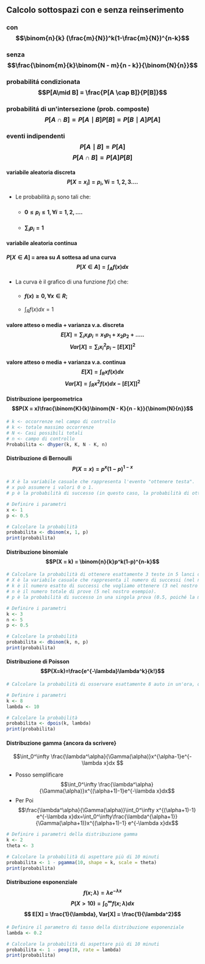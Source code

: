 ## Calcolo sottospazi con e senza reinserimento
### con $$\binom{n}{k} (\frac{m}{N})^k(1-\frac{m}{N})^{n-k}$$

### senza $$\frac{\binom{m}{k}\binom{N - m}{n - k}}{\binom{N}{n}}$$
### probabilitá condizionata $$P[A\mid B] = \frac{P[A \cap B]}{P[B]}$$
### probabilitá di un'intersezione (prob. composte)$$P[A\cap B] = P[A\mid B]P[B] = P[B\mid A]P[A]$$
### eventi indipendenti $$P[A\mid B] = P[A]$$$$P[A\cap B] = P[A]P[B]$$
#### variabile aleatoria discreta $$ P[X = x_i] = p_i, \forall i=1,2,3 .... $$
- Le probabilità $p_i$ sono tali che:
	- #### $0 \leq p_i \leq 1, \forall i=1,2,....$
	- #### $\sum_{i} p_i =1$

#### variabile aleatoria continua 
#### $P[X \in A]$ = area su $A$ sottesa ad una curva $$P[X \in A]=\int_{A}f(x)dx$$
- La curva è il grafico di una funzione $f(x)$ che:
	- #### $f(x)\ge0, \forall x \in R;$
	- $\int_{R}f(x)dx=1$ 

#### valore atteso o media + varianza v.a. discreta $$E[X]=\sum_{i}x_ip_i=x_1p_1+x_2p_2+.....$$ $$Var[X]=\sum_{i}x_i^2p_i-[E[X]]^2$$
#### valore atteso o media + varianza v.a. continua $$E[X]=\int_{R}xf(x)dx$$ $$Var[X]=\int_{R}x^2f(x)dx-[E[X]]^2$$
#### Distribuzione ipergeometrica$$P(X = x)\frac{\binom{K}{k}\binom{N - K}{n - k}}{\binom{N}{n}}$$
```R
# k <- occorrenze nel campo di controllo
# k <- totale massimo occorrenze
# N <- Casi possibili totali
# n <- campo di controllo 
Probabilita <- dhyper(k, K, N - K, n)
```
#### Distribuzione di Bernoulli$$P(X = x) = p^x(1-p)^{1-x}$$
```R
# X è la variabile casuale che rappresenta l'evento "ottenere testa".
# x può assumere i valori 0 o 1.
# p è la probabilità di successo (in questo caso, la probabilità di ottenere testa).

# Definire i parametri
x <- 1
p <- 0.5

# Calcolare la probabilità
probabilita <- dbinom(x, 1, p)
print(probabilita)
```

#### Distribuzione binomiale $$P(X = k) = \binom{n}{k}p^k(1-p)^{n-k}$$
```R
# Calcolare la probabilità di ottenere esattamente 3 teste in 5 lanci di una moneta equa, utilizzando la distribuzione binomiale.
# X è la variabile casuale che rappresenta il numero di successi (nel nostro caso, il numero di teste).
# k è il numero esatto di successi che vogliamo ottenere (3 nel nostro esempio).
# n è il numero totale di prove (5 nel nostro esempio).
# p è la probabilità di successo in una singola prova (0.5, poiché la moneta è equa).

# Definire i parametri
k <- 3
n <- 5
p <- 0.5

# Calcolare la probabilità
probabilita <- dbinom(k, n, p)
print(probabilita)
```

#### Distribuzione di Poisson$$P(X=k)=\frac{e^{-\lambda}\lambda^k}{k!}$$
```R
# Calcolare la probabilità di osservare esattamente 8 auto in un'ora, quando la media è di 10 auto all'ora, utilizzando la distribuzione di Poisson.

# Definire i parametri
k <- 8
lambda <- 10

# Calcolare la probabilità
probabilita <- dpois(k, lambda)
print(probabilita)
```

#### Distribuzione gamma {ancora da scrivere}
$$\int_0^\infty \frac{\lambda^\alpha}{\Gamma(\alpha)}x^{\alpha-1}e^{-\lambda x}dx
$$
- Posso semplificare
$$\int_0^\infty \frac{\lambda^\alpha}{\Gamma(\alpha)}x^{(\alpha+1)-1}e^{-\lambda x}dx$$
- Per Poi
$$\frac{\lambda^\alpha}{\Gamma(\alpha)}\int_0^\infty x^{(\alpha+1)-1} e^{-\lambda x}dx=\int_0^\infty\frac{\lambda^{\alpha+1}}{\Gamma(\alpha+1)}x^{(\alpha+1)-1} e^{-\lambda x}dx$$
```r
# Definire i parametri della distribuzione gamma
k <- 2
theta <- 3

# Calcolare la probabilità di aspettare più di 10 minuti
probabilita <- 1 - pgamma(10, shape = k, scale = theta)
print(probabilita)
```
#### Distribuzione esponenziale $$f(x;\lambda) = \lambda e^{-\lambda x}$$$$P(X > 10) = \int_0^\infty f(x;\lambda) dx$$ $$ E[X] = \frac{1}{\lambda}, Var[X] = \frac{1}{\lambda^2}$$
```r
# Definire il parametro di tasso della distribuzione esponenziale
lambda <- 0.2

# Calcolare la probabilità di aspettare più di 10 minuti
probabilita <- 1 - pexp(10, rate = lambda)
print(probabilita)
```
